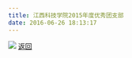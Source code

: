 ```yaml
---
title: 江西科技学院2015年度优秀团支部
date: 2016-06-26 18:13:17
---
```

![](http://og9nrsw1n.bkt.clouddn.com/honor/group/2015.jpg)
[返回](/bst)